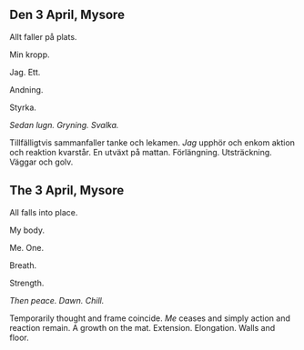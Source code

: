 

Den 3 April, Mysore
------------------------------

Allt faller på plats.

Min kropp.

Jag. Ett.

Andning.

Styrka.

*Sedan lugn. Gryning. Svalka.*

Tillfälligtvis sammanfaller tanke och lekamen. *Jag* upphör och enkom aktion och reaktion kvarstår. En utväxt på mattan. Förlängning. Utsträckning. Väggar och golv.

The 3 April, Mysore
------------------------------

All falls into place.

My body.

Me. One.

Breath.

Strength.

*Then peace. Dawn. Chill.*

Temporarily thought and frame coincide. *Me* ceases and simply action and reaction remain. A growth on the mat. Extension. Elongation. Walls and floor.
